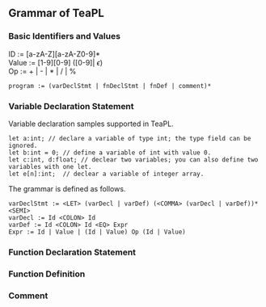 ## Grammar of TeaPL

### Basic Identifiers and Values


ID := [a-zA-Z][a-zA-Z0-9]*   
Value := [1-9][0-9] (<DOT>[0-9]| $\epsilon$)  
Op := + | - | * | / | %  


```
program := (varDeclStmt | fnDeclStmt | fnDef | comment)*
```

### Variable Declaration Statement

Variable declaration samples supported in TeaPL.
```
let a:int; // declare a variable of type int; the type field can be ignored.
let b:int = 0; // define a variable of int with value 0.
let c:int, d:float; // declear two variables; you can also define two variables with one let.
let e[n]:int;  // declear a variable of integer array.
```
The grammar is defined as follows.
```
varDeclStmt := <LET> (varDecl | varDef) (<COMMA> (varDecl | varDef))* <SEMI>   
varDecl := Id <COLON> Id
varDef := Id <COLON> Id <EQ> Expr
Expr := Id | Value | (Id | Value) Op (Id | Value)   
```

### Function Declaration Statement

### Function Definition

### Comment
